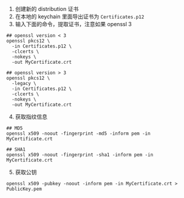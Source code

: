 1. 创建新的 distribution 证书
2. 在本地的 keychain 里面导出证书为 `Certificates.p12`
3. 输入下面的命令，提取证书，注意如果 openssl 3

```shell
## openssl version < 3
openssl pkcs12 \
  -in Certificates.p12 \
  -clcerts \
  -nokeys \
  -out MyCertificate.crt

## openssl version > 3
openssl pkcs12 \
  -legacy \
  -in Certificates.p12 \
  -clcerts \
  -nokeys \
  -out MyCertificate.crt
```

4. 获取指纹信息
```shell
## MD5 
openssl x509 -noout -fingerprint -md5 -inform pem -in MyCertificate.crt

## SHA1
openssl x509 -noout -fingerprint -sha1 -inform pem -in MyCertificate.crt
```

5. 获取公钥
```shell
openssl x509 -pubkey -noout -inform pem -in MyCertificate.crt > PublicKey.pem
```